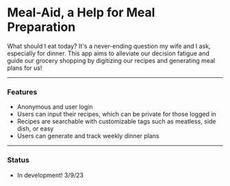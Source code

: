 # Meal-Aid, a Help for Meal Preparation

What should I eat today? It's a never-ending question my wife and I ask, especially for dinner. This app aims to alleviate our decision fatigue and guide our grocery shopping by digitizing our recipes and generating meal plans for us!

<hr>

### Features
- Anonymous and user login
- Users can input their recipes, which can be private for those logged in
- Recipes are searchable with customizable tags such as meatless, side dish, or easy
- Users can generate and track weekly dinner plans

<hr>

### Status

- In development! 3/9/23

